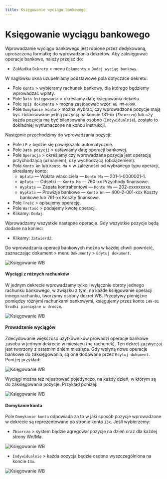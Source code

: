 ```yaml
---
title: Księgowanie wyciągu bankowego
---
```


# Księgowanie wyciągu bankowego

Wprowadzanie wyciągu bankowego jest robione przez dedykowaną, uproszczoną formatkę do wprowadzania dekretów. Aby zaksięgować operacje bankowe, należy przejść do:

- Zakładka `Dekrety` > menu `Dokumenty` > `Dodaj wyciąg bankowy`.

W nagłówku okna uzupełniamy podstawowe pola dotyczace dekretu:

- Pole `Konto` > wybieramy rachunek bankowy, dla którego będziemy wprowadzać wpłaty.
- Pole `Data księgowania` > określamy datę księgowania dekretu.
- Pole `Opis dokumentu` > można zastosować wzór: `WB MM-RRRR`.
- Pole `Domykanie konta` > można wybrać, czy wprowadzone pozycje mają być zbilansowane jedną pozycją na koncie 131-xx (`Zbiorczo`) lub czy każda pozycja ma być bilansowana osobno (`Indywidualnie`), zostało to dokładniej wytłumaczone na końcu instrukcji.

Następnie przechodzimy do wprowadzania pozycji:

- Pole `LP` > będzie się powiększało automatycznie.
- Pole `Data pozycji` > ustawiamy datę operacji bankowej.
- Pole `Operacja` > określamy czy wprowadzana pozycja jest operacją przychodzącą (uznaniem), czy wychodzącą (obciążeniem).
- Pola `Konto Wn` lub `Konto Ma` > w zależności od wybranego typu operacji, określamy konto:
  - `Wpłata` — Wpłata właściciela — `Konto Ma` — 201-1-0000001-1.
  - `Wpłata` — Odsetki — `Konto Ma` — 760-xx Przychody finansowe.
  - `Wypłata` — Zapata kontrahentowi — `Konto Wn` — 202-xxxxxxxxx.
  - `Wypłata` — Prowizje bankowe — `Konto Wn` — 400-2-001-xxx Koszty bankowe lub 761-xx Koszty finansowe.
- Pole `Treść` > opisujemy operację.
- Pole `Wartość` > podajemy kwotę operacji.
- Klikamy: `Dodaj`.

Wprowadzamy wszystkie następne operacje. Gdy wszystkie pozycje będą dodane na koniec:

- Klikamy: `Zatwierdź`.

Do wprowadzania operacji bankowych można w każdej chwili powrócić, zaznaczając dokument > menu `Dokumenty` > `Edytuj dokument`.

![Księgowanie WB](ksiegowaniewb.gif)

#### Wyciągi z różnych rachunków

W jednym dekrecie wprowadzamy tylko i wyłącznie obroty jednego rachunku bankowego, w związku z tym, na każde księgowanie operacji innego rachunku, tworzymy osobny dekret WB. Przepływy pieniężne pomiędzy różnymi rachunkami bankowymi, księgujemy przez konto `149-01 Środki pieniężne w drodze`.

![Księgowanie WB](ksieg_wb_wiele_rach.png)

#### Prowadzenie wyciągów

Zdecydowanie większość użytkowników prowadzi operacje bankowe zasobu w jednym dekrecie w miesiącu (na rachunek). Ten dekret zazwyczaj jest tworzony z ostatnim dniem miesiąca. Gdy wpłyną nowe operacje bankowe do zaksięgowania, są one dodawane przez `Edytuj dokument`. Poniżej przykład:

![Księgowanie WB](ksieg_wb_jed_dekret.png)

Wyciągi można też rejestrować pojedynczo, na każdy dzień, w którym są do zaksięgowania pozycje. Przykład poniżej:

![Księgowanie WB](ksieg_wb_wiele_dekret.png)

#### Domykanie konta

Pole `Domykanie konta` odpowiada za to w jaki sposób pozycje wprowadzone w dekrecie są reprezentowane po stronie konta `13x`. Jeśli wybierzemy:

- `Zbiorczo` > system będzie agregował pozycje na dzień oraz dla każdej strony Wn/Ma.

![Księgowanie WB](ksieg_wb_domyk_zbiroczo.png)

- `Indywidualnie` > każda pozycja będzie osobno wyszczególniona na koncie `13x`.

![Księgowanie WB](ksieg_wb_domyk_ind.png)